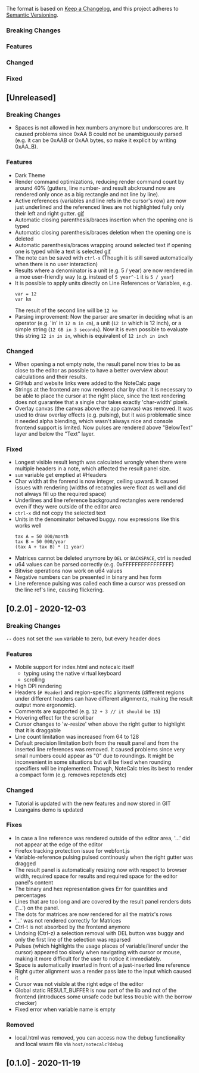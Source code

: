 The format is based on [Keep a Changelog](https://keepachangelog.com/en/1.0.0/),
and this project adheres to [Semantic Versioning](https://semver.org/spec/v2.0.0.html).
### Breaking Changes
### Features
### Changed
### Fixed


## [Unreleased]
### Breaking Changes
- Spaces is not allowed in hex numbers anymore but undorscores are.
  It caused problems since 0xAA B could not be unambiguously parsed (e.g. it can be 0xAAB or 0xAA bytes, so make it explicit by writing 0xAA_B).
### Features
- Dark Theme
- Render command optimizations, reducing render command count by around 40%
  (gutters, line number- and result abckround now
  are rendered only once as a big rectangle and not line by line).
- Active references (variables and line refs in the cursor's row) are now just underlined
  and the referenced lines are not highlighted fully only their left and right gutter.
  [gif](https://twitter.com/bodidev/status/1337363000261554182)
- Automatic closing parenthesis/braces insertion when the opening one is typed
- Automatic closing parenthesis/braces deletion when the opening one is deleted
- Automatic parenthesis/braces wrapping around selected text if opening one is typed while
a text is selected
  [gif](https://twitter.com/bodidev/status/1338427762831470592)
- The note can be saved with ``ctrl-s`` (Though it is still saved automatically when there is no user interaction)
- Results where a denominator is a unit (e.g. 5 / year) are now rendered in a moe user-friendly way (e.g. instead of `5 year^-1` it is `5 / year`)
- It is possible to apply units directly on Line References or Variables, e.g.
  ```
  var = 12
  var km
  ```
  The result of the second line will be ``12 km``
- Parsing improvement: Now the parser are smarter in deciding what is an operator (e.g. 'in' in `12 m in cm`),
  a unit (`12 in` which is 12 inch), or a simple string (`12 GB in 3 seconds`).
  Now it is even possible to evaluate this string `12 in in in`, which is equivalent of `12 inch in inch`

### Changed
- When opening a not empty note, the result panel now tries
to be as close to the editor as possible to have a better
  overview about calculations and their results.
- GitHub and website links were added to the NoteCalc page
- Strings at the frontend are now rendered char by char. It is necessary
to be able to place the cursor at the right place, since the text rendering
  does not guarantee that a single char takes exactly 'char-width' pixels.
- Overlay canvas (the canvas above the app canvas) was removed. It was used to draw
  overlay effects (e.g. pulsing), but it was problematic since it needed alpha blending,
  which wasn't always nice and console frontend support is limited.
  Now pulses are rendered above "BelowText" layer and below the "Text" layer.

### Fixed
- Longest visible result length was calculated wrongly when there were multiple headers
in a note, which affected the result panel size.
- `sum` variable get emptied at #Headers
- Char width at the fonrend is now integer, ceiling upward. It caused issues
with rendering (widths of recatngles were float as well and did not always fill up
  the required space)
- Underlines and line reference background rectangles were rendered even if they
were outside of the editor area
- `ctrl-x` did not copy the selected text
- Units in the denominator behaved buggy. now expressions like this works well
  ```
  tax A = 50 000/month
  tax B = 50 000/year
  (tax A + tax B) * (1 year)
  ```
- Matrices cannot be deleted anymore by `DEL` or `BACKSPACE`, ctrl is needed
- u64 values can be parsed correctly (e.g. 0xFFFFFFFFFFFFFFFF)
- Bitwise operations now work on u64 values
- Negative numbers can be presented in binary and hex form
- Line reference pulsing was called each time a cursor was pressed on the line ref's line, causing
flickering.

## [0.2.0] - 2020-12-03
### Breaking Changes
`--` does not set the `sum` variable to zero, but every header does
### Features
  - Mobile support for index.html and notecalc itself
    - typing using the native virtual keyboard
    - scrolling
  - High DPI rendering
  - Headers (`# Header`) and region-specific alignments (different regions 
    under different headers can have different alignments, making the
    result output more ergonomic).
  - Comments are supported (e.g. `12 + 3 // it should be 15`)
  - Hovering effect for the scrollbar
  - Cursor changes to 'w-resize' when above the right gutter to highlight that it is draggable
  - Line count limitation was increased from 64 to 128
  - Default precision limitation both from the result panel and from the inserted line references was removed. 
    It caused problems since very small numbers could appear as "0" due to roundings.
    It might be inconvenient in some situations but will be fixed when rounding specifiers will be implemented.
    Though, NoteCalc tries its best to render a compact form (e.g. removes repetends etc)
### Changed
  - Tutorial is updated with the new features and now stored in GIT
  - Leangains demo is updated 
### Fixes
  - In case a line reference was rendered outside of the editor area, '...' did not appear at the edge of the editor
  - Firefox tracking protection issue for webfont.js
  - Variable-reference pulsing pulsed continously when the right gutter was dragged
  - The result panel is automatically resizing now with respect to browser width, required space for results and required space for the editor panel's content
  - The binary and hex representation gives Err for quantities and percentages
  - Lines that are too long and are covered by the result panel renders dots ('...') on the panel. 
  - The dots for matrices are now rendered for all the matrix's rows
  - '…' was not rendered correctly for Matrices
  - Ctrl-t is not absorbed by the frontend anymore
  - Undoing (Ctrl-z) a selection removal with DEL button was buggy and only the first line of the selection was
    reparsed  
  - Pulses (which highlights the usage places of variable/lineref under the cursor)
    appeared too slowly when navigating with cursor or mouse, making it more difficult
    for the user to notice it immediately.
  - Space is automatically inserted in front of a just-inserted line reference
  - Right gutter alignment was a render pass late to the input which caused it
  - Cursor was not visible at the right edge of the editor
  - Global static RESULT_BUFFER is now part of the lib and not of the frontend (introduces some unsafe code but less trouble with the borrow checker)
  - Fixed error when variable name is empty
### Removed
  - local.html was removed, you can access now the debug functionality and local wasm file 
  via `host/notecalc?debug` 


## [0.1.0] - 2020-11-19